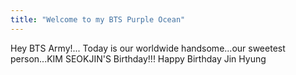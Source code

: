 ```yaml
---
title: "Welcome to my BTS Purple Ocean"
---
```


Hey BTS Army!...
Today is our worldwide handsome...our sweetest person...KIM SEOKJIN'S Birthday!!!
Happy Birthday Jin Hyung
